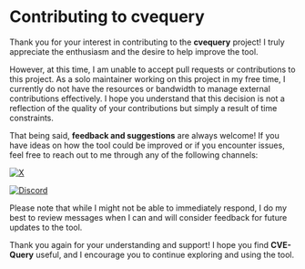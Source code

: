 # **Contributing to cvequery**

Thank you for your interest in contributing to the **cvequery** project! I truly appreciate the enthusiasm and the desire to help improve the tool.

However, at this time, I am unable to accept pull requests or contributions to this project. As a solo maintainer working on this project in my free time, I currently do not have the resources or bandwidth to manage external contributions effectively. I hope you understand that this decision is not a reflection of the quality of your contributions but simply a result of time constraints.

That being said, **feedback and suggestions** are always welcome! If you have ideas on how the tool could be improved or if you encounter issues, feel free to reach out to me through any of the following channels:

[![X](https://img.shields.io/badge/X-%23000000.svg?style=for-the-badge&logo=X&logoColor=white)](https://x.com/n3th4ck3rx) 

[![Discord](https://img.shields.io/badge/Discord-%235865F2.svg?style=for-the-badge&logo=discord&logoColor=white)](https://discord.com/users/n3th4ck3rx) 

Please note that while I might not be able to immediately respond, I do my best to review messages when I can and will consider feedback for future updates to the tool.

Thank you again for your understanding and support! I hope you find **CVE-Query** useful, and I encourage you to continue exploring and using the tool.
